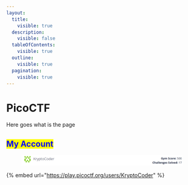 ```yaml
---
layout:
  title:
    visible: true
  description:
    visible: false
  tableOfContents:
    visible: true
  outline:
    visible: true
  pagination:
    visible: true
---
```


# PicoCTF

Here goes what is the page

## <mark style="color:blue;">My Account</mark>

<figure><img src="../../.gitbook/assets/image (3).png" alt=""><figcaption></figcaption></figure>

{% embed url="https://play.picoctf.org/users/KryptoCoder" %}

